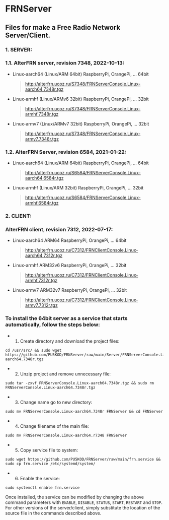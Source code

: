 # FRNServer
## Files for make a Free Radio Network Server/Client.
### **1. SERVER:**
### **1.1. AlterFRN server, revision 7348, 2022-10-13:**

* Linux-aarch64 (Linux/ARM 64bit) RaspberryPi, OrangePi, ... 64bit
  >http://alterfrn.ucoz.ru/S7348/FRNServerConsole.Linux-aarch64.7348r.tgz

* Linux-armhf (Linux/ARMv6 32bit) RaspberryPi, OrangePi, ... 32bit
  >http://alterfrn.ucoz.ru/S7348/FRNServerConsole.Linux-armhf.7348r.tgz

* Linux-armv7 (Linux/ARMv7 32bit) RaspberryPi, OrangePi, ... 32bit
  >http://alterfrn.ucoz.ru/S7348/FRNServerConsole.Linux-armv7.7348r.tgz



### **1.2. AlterFRN Server, revision 6584, 2021-01-22:**

* Linux-aarch64 (Linux/ARM 64bit) RaspberryPi, OrangePi, ... 64bit
  >http://alterfrn.ucoz.ru/S6584/FRNServerConsole.Linux-aarch64.6584r.tgz

* Linux-armhf (Linux/ARM 32bit) RaspberryPi, OrangePi, ... 32bit
  >http://alterfrn.ucoz.ru/S6584/FRNServerConsole.Linux-armhf.6584r.tgz


### **2. CLIENT:**
  ### **AlterFRN client, revision 7312, 2022-07-17:**

* Linux-aarch64 ARM64 RaspberryPi, OrangePi, ... 64bit
  >http://alterfrn.ucoz.ru/C7312/FRNClientConsole.Linux-aarch64.7312r.tgz

* Linux-armhf ARM32v6 RaspberryPi, OrangePi, ... 32bit
  >http://alterfrn.ucoz.ru/C7312/FRNClientConsole.Linux-armhf.7312r.tgz

* Linux-armv7 ARM32v7 RaspberryPi, OrangePi, ... 32bit
  >http://alterfrn.ucoz.ru/C7312/FRNClientConsole.Linux-armv7.7312r.tgz



### **To install the 64bit server as a service that starts automatically, follow the steps below:**

* 1. Create directory and download the project files:
```
cd /usr/src/ && sudo wget https://github.com/PU5KOD/FRNServer/raw/main/Server/FRNServerConsole.Linux-aarch64.7348r.tgz
```
* 2. Unzip project and remove unnecessary file:
```
sudo tar -zxvf FRNServerConsole.Linux-aarch64.7348r.tgz && sudo rm FRNServerConsole.Linux-aarch64.7348r.tgz
```
* 3. Change name go to new directory:
```
sudo mv FRNServerConsole.Linux-aarch64.7348r FRNServer && cd FRNServer
```
* 4. Change filename of the main file:
```
sudo mv FRNServerConsole.Linux-aarch64.r7348 FRNServer
```
* 5. Copy service file to system:
```
sudo wget https://github.com/PU5KOD/FRNServer/raw/main/frn.service && sudo cp frn.service /etc/systemd/system/
```
* 6. Enable the service:
```
sudo systemctl enable frn.service
```

Once installed, the service can be modified by changing the above command parameters with `ENABLE`, `DISABLE`, `STATUS`, `START`, `RESTART` and `STOP`. For other versions of the server/client, simply substitute the location of the source file in the commands described above.
